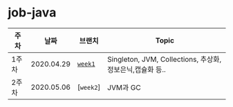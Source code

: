 # job-java

|주차|날짜|브랜치|Topic|
|--|--|--|--|
|1주차|2020.04.29|[`week1`](../../tree/week1)|Singleton, JVM, Collections, 추상화,정보은닉,캡슐화 등..|
|2주차|2020.05.06|[`week2`]|JVM과 GC|
